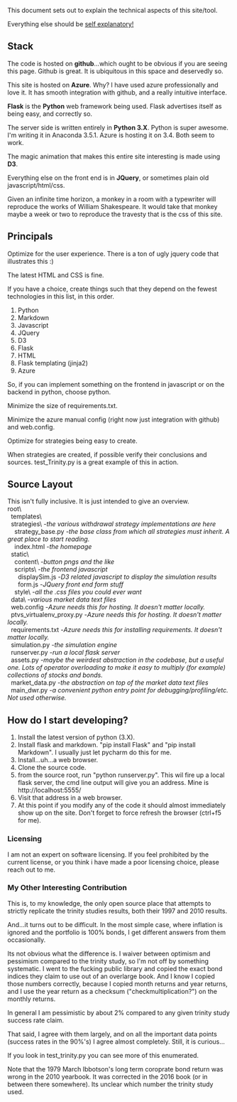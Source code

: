 This document sets out to explain the technical aspects of this site/tool.

Everything else should be <a href="http:www.polkadotplanner.com" target="_blank">self explanatory!</a>

## Stack
The code is hosted on **github**...which ought to be obvious if you are seeing this page.
Github is great.
It is ubiquitous in this space and deservedly so.

This site is hosted on **Azure**. 
Why? 
I have used azure professionally and love it. 
It has smooth integration with github, and a really intuitive interface.

**Flask** is the **Python** web framework being used.
Flask advertises itself as being easy, and correctly so.

The server side is written entirely in **Python 3.X**.
Python is super awesome. 
I'm writing it in Anaconda 3.5.1.
Azure is hosting it on 3.4.
Both seem to work.

The magic animation that makes this entire site interesting is made using **D3**.

Everything else on the front end is in **JQuery**, or sometimes plain old javascript/html/css.

Given an infinite time horizon, a monkey in a room with a typewriter will reproduce the works of William Shakespeare.
It would take that monkey maybe a week or two to reproduce the travesty that is the css of this site.

## Principals
Optimize for the user experience.
There is a ton of ugly jquery code that illustrates this :)

The latest HTML and CSS is fine.

If you have a choice, create things such that they depend on the fewest technologies in this list, in this order.  
1. Python  
2. Markdown  
3. Javascript  
4. JQuery  
5. D3  
6. Flask  
7. HTML  
8. Flask templating (jinja2)
9. Azure  

So, if you can implement something on the frontend in javascript or on the backend in python, choose python.

Minimize the size of requirements.txt.

Minimize the azure manual config (right now just integration with github) and web.config.

Optimize for strategies being easy to create.

When strategies are created, if possible verify their conclusions and sources.
test_Trinity.py is a great example of this in action.

## Source Layout
This isn't fully inclusive. It is just intended to give an overview.  
root\\    
&nbsp;&nbsp;templates\\  
&nbsp;&nbsp;strategies\\ -*the various withdrawal strategy implementations are here*  
&nbsp;&nbsp;&nbsp;&nbsp;strategy_base.py -*the base class from which all strategies must inherit. A great place to start reading.*  
&nbsp;&nbsp;&nbsp;&nbsp;index.html -*the homepage*  
&nbsp;&nbsp;static\\  
&nbsp;&nbsp;&nbsp;&nbsp;content\\  -*button pngs and the like*  
&nbsp;&nbsp;&nbsp;&nbsp;scripts\\  -*the frontend javascript*  
&nbsp;&nbsp;&nbsp;&nbsp;&nbsp;&nbsp;displaySim.js -*D3 related javascript to display the simulation results*  
&nbsp;&nbsp;&nbsp;&nbsp;&nbsp;&nbsp;form.js -*JQuery front end form stuff*  
&nbsp;&nbsp;&nbsp;&nbsp;style\\  -*all the .css files you could ever want*  
&nbsp;&nbsp;data\\  -*various market data text files*  
&nbsp;&nbsp;web.config -*Azure needs this for hosting. It doesn't matter locally.*  
&nbsp;&nbsp;ptvs_virtualenv_proxy.py -*Azure needs this for hosting. It doesn't matter locally.*  
&nbsp;&nbsp;requirements.txt -*Azure needs this for installing requirements. It doesn't matter locally.*  
&nbsp;&nbsp;simulation.py -*the simulation engine*  
&nbsp;&nbsp;runserver.py -*run a local flask server*  
&nbsp;&nbsp;assets.py -*maybe the weirdest abstraction in the codebase, but a useful one. Lots of operator overloading to make it easy to multiply (for example) collections of stocks and bonds.*  
&nbsp;&nbsp;market_data.py -*the abstraction on top of the market data text files*  
&nbsp;&nbsp;main_dwr.py -*a convenient python entry point for debugging/profiling/etc. Not used otherwise.*  
  
## How do I start developing?
1. Install the latest version of python (3.X).
2. Install flask and markdown. 
"pip install Flask" and "pip install Markdown".
I usually just let pycharm do this for me.
3. Install...uh...a web browser.
4. Clone the source code.
5. from the source root, run "python runserver.py". This wil fire up a local flask server, the cmd line output will give you an address. Mine is http://localhost:5555/
6. Visit that address in a web browser.
7. At this point if you modify any of the code it should almost immediately show up on the site. Don't forget to force refresh the browser (ctrl+f5 for me).

### Licensing
I am not an expert on software licensing. 
If you feel prohibited by the current license, or you think i have made a poor licensing choice, please reach out to me.

### My Other Interesting Contribution
This is, to my knowledge, the only open source place that attempts to strictly replicate the trinity studies results, both their 1997 and 2010 results.

And...it turns out to be difficult. 
In the most simple case, where inflation is ignored and the portfolio is 100% bonds, I get different answers from them occasionally.

Its not obvious what the difference is. 
I waiver between optimism and pessimism compared to the trinity study, so I'm not off by something systematic. 
I went to the fucking public library and copied the exact bond indices they claim to use out of an overlarge book. 
And I know I copied those numbers correctly, because I copied month returns and year returns, and I use the year return as a checksum ("checkmultiplication?") on the monthly returns.

In general I am pessimistic by about 2% compared to any given trinity study success rate claim.

That said, I agree with them largely, and on all the important data points (success rates in the 90%'s) I agree almost completely. 
Still, it is curious...

If you look in test_trinity.py you can see more of this enumerated.

Note that the 1979 March Ibbotson's long term coroprate bond return was wrong in the 2010 yearbook.
It was corrected in the 2016 book (or in between there somewhere).
Its unclear which number the trinity study used.